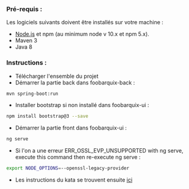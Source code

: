 ### Pré-requis :

Les logiciels suivants doivent être installés sur votre machine :

- [Node.js](https://nodejs.org/) et npm (au minimum node v 10.x et npm 5.x).
- Maven 3
- Java 8

### Instructions :

  - Télécharger l'ensemble du projet
  - Démarrer la partie back dans foobarquix-back : 
  ```bash
  mvn spring-boot:run
  ```
  - Installer bootstrap si non installé dans foobarquix-ui : 
  ```bash
  npm install bootstrap@3 --save
  ```
  - Démarrer la partie front dans foobarquix-ui :
  ```bash
  ng serve
  ```
  - Si l'on a une erreur ERR_OSSL_EVP_UNSUPPORTED with ng serve, execute this command then re-execute ng serve :
  ```bash
  export NODE_OPTIONS=--openssl-legacy-provider
  ```
  - Les instructions du kata se trouvent ensuite  [ici](http://localhost:4200/) 

